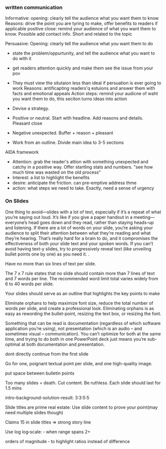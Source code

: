 ### written communication
Informative:
opening: clearly tell the audience what you want them to know
Reasons: drive the point you are tyring to make, offer benefits to readers if applicable
positive close: remind your audience of what you want them to know. Possible add contact info. Short and related to the topic

Persuasive:
Opening: clearly tell the audience what you want them to do
* state the problem/oppurtunity, and tell the audience what you want to do with it
* get readers attention quickly and make them see the issue from your pov
* They must view the situtaion less than ideal if persuation is ever going to work
Reasons: antificapting readers'q estuions and answer them with facts and emotional appeals
Action steps: remind your audicne of waht you want them to do, this seciton turns ideas into action


* Devise a strategy.
 * Positive or neutral. Start with headline. Add reasons and details. Pleasant close
 * Negative unexpected. Buffer + reason + pleasant
 * Work from an outline. Divide main idea to 3-5 sections


AIDA framework
* Attention: grab the reader's attion with something unexpected and catchy in a positive way. Offer startling stats and numbers. "see how much time was wasted on the old process"
* Interest: a list to highlight the benefits
* desire: anticipate the friction. can pre-emptive address thme
* action: what steps we need to take. Exactly, need a sense of urgency


### On Slides

One thing to avoid—slides with a lot of text, especially if it’s a repeat of what you’re saying out loud. It’s like if you give a paper handout in a meeting—everyone’s head goes down and they read, rather than staying heads-up and listening. If there are a lot of words on your slide, you’re asking your audience to split their attention between what they’re reading and what they’re hearing. That’s really hard for a brain to do, and it compromises the effectiveness of both your slide text and your spoken words. If you can’t avoid having text-y slides, try to progressively reveal text (like unveiling bullet points one by one) as you need it.
.

Have no more than six lines of text per slide.

The 7 x 7 rule states that no slide should contain more than 7 lines of text and 7 words per line. The recommended word limit total varies widely from 6 to 40 words per slide.

 Your slides should serve as an outline that highlights the key points to make

  Eliminate orphans to help maximize font size, reduce the total number of words per slide, and create a professional look.  Eliminating orphans is as easy as rewording the bullet-point, resizing the text box, or resizing the font.

Something that can be read is documentation (regardless of which software application you’re using), not presentation (which is an audio – and sometimes visual – communication). You can’t optimize for both at the same time, and trying to do both in one PowerPoint deck just means you’re sub-optimal at both documentation and presentation.

dont directly continue from the first slide

Go for one, poignant textual point per slide, and one high-quality image.

put space between bulletin points

Too many slides = death. Cut content. Be ruthless. Each slide should last for 1.5 mins

intro-background-solution-result: 3:3:5:5

Slide titles are prime real estate: Use slide content to prove your point(may need multiple slides though)

Claims 15 in slide titles => strong story line

Use log log‐scale: ‐ when range spans 2+

orders of magnitude ‐ to highlight ratios instead of difference
